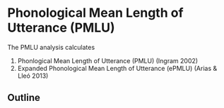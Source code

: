 # Phonological Mean Length of Utterance (PMLU)

The PMLU analysis calculates

 1. Phonlogical Mean Length of Utterance (PMLU) (Ingram 2002)
 1. Expanded Phonological Mean Length of Utterance (ePMLU) (Arias & Lleó 2013)

## Outline


